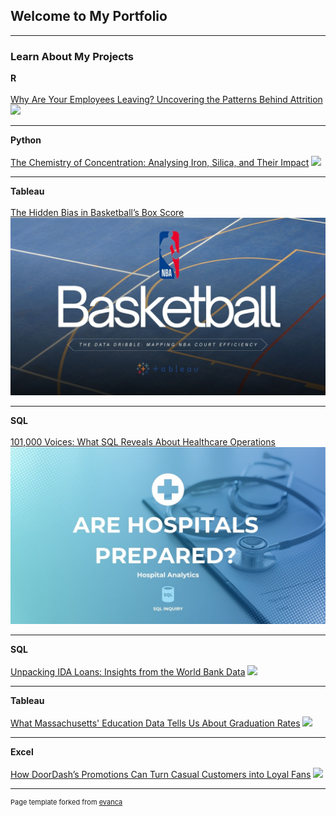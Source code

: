 ## Welcome to My Portfolio

---

### Learn About My Projects



**R**
 <br><br>
 [Why Are Your Employees Leaving? Uncovering the Patterns Behind Attrition](sample_page7.md)
<img src="images/Green and Orange Modern Bold Gradient Employee Training Presentation.jpg"/>

---

**Python**
 <br><br>
 [The Chemistry of Concentration: Analysing Iron, Silica, and Their Impact](sample_page6.md)
<img src="images/Yellow and Black Modern The Mining Industry Presentation (1).jpg"/>

---

**Tableau**
 <br><br>
[The Hidden Bias in Basketball’s Box Score](sample_page5.md)
<img src="images/Blue and White Modern Basketball Presentation.jpg"/>

---

**SQL**
 <br><br>
[101,000 Voices: What SQL Reveals About Healthcare Operations](sample_page4.md)
<img src="images/Blue and White Simple Modern Medical Presentation.jpg"/>

---

**SQL**
 <br><br>
[Unpacking IDA Loans: Insights from the World Bank Data](sample_page3.md)
<img src="images/Teal and White Modern Commercial Bank Company Profile Presentation.jpg"/>

---

**Tableau**
 <br><br>
[What Massachusetts' Education Data Tells Us About Graduation Rates](sample_page2.md)
<img src="images/Massachusetts.jpg"/>

---

**Excel**
 <br><br>
[How DoorDash’s Promotions Can Turn Casual Customers into Loyal Fans](sample_page.md)
<img src="images/Orange Cream MInimalist.jpg"/>







---
<p style="font-size:11px">Page template forked from <a href="https://github.com/evanca/quick-portfolio">evanca</a></p>
<!-- Remove above link if you don't want to attibute -->
